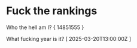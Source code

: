 # Fuck the rankings

Who the hell am I?
{ 14851555 }

What fucking year is it?
[ 2025-03-20T13:00:00Z ]
